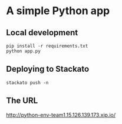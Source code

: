 # A simple Python app

## Local development

    pip install -r requirements.txt
    python app.py

## Deploying to Stackato

    stackato push -n


## The URL
http://python-env-team1.15.126.139.173.xip.io/


